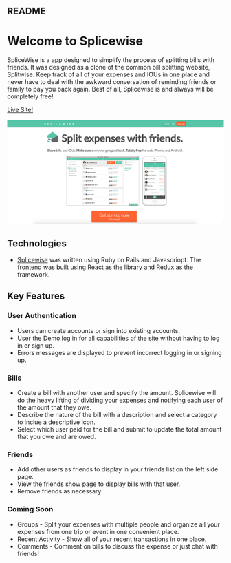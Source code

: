 ## README

# Welcome to Splicewise

SpliceWise is a app designed to simplify the process of splitting bills with friends. It was designed as a clone of the common bill splitting website, Splitwise. Keep track of all of your expenses and IOUs in one place and never have to deal with the awkward conversation of reminding friends or family to pay you back again. Best of all, Splicewise is and always will be completely free!

[Live Site!](https://splicewise.herokuapp.com/#/)

![alt text](https://github.com/emmad5/Splicewise/blob/master/app/assets/images/screenshot.png)

## Technologies
* [Splicewise](https://splicewise.herokuapp.com/#/) was written using Ruby on Rails and Javascriopt. The frontend was built using React as the library and Redux as the framework. 

## Key Features

### User Authentication
* Users can create accounts or sign into existing accounts. 
* User the Demo log in for all capabilities of the site without having to log in or sign up.
* Errors messages are displayed to prevent incorrect logging in or signing up. 

### Bills
* Create a bill with another user and specify the amount. Splicewise will do the heavy lifting of dividing your expenses and notifying each user of the amount that they owe.
* Describe the nature of the bill with a description and select a category to inclue a descriptive icon.
* Select which user paid for the bill and submit to update the total amount that you owe and are owed. 

### Friends
* Add other users as friends to display in your friends list on the left side page. 
* View the friends show page to display bills with that user.
* Remove friends as necessary.


### Coming Soon
* Groups - Split your expenses with multiple people and organize all your expenses from one trip or event in one convenient place. 
* Recent Activity - Show all of your recent transactions in one place.
* Comments - Comment on bills to discuss the expense or just chat with friends!



